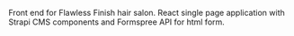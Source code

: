 Front end for Flawless Finish hair salon. React single page application with Strapi CMS components and Formspree API for html form.
